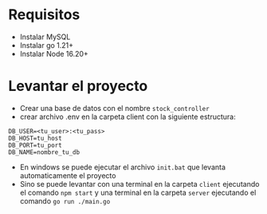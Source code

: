 # Requisitos
- Instalar MySQL
- Instalar go 1.21+
- Instalar Node 16.20+

# Levantar el proyecto
- Crear una base de datos con el nombre `stock_controller`
- crear archivo .env en la carpeta client con la siguiente estructura:
```
DB_USER=<tu_user>:<tu_pass>
DB_HOST=tu_host
DB_PORT=tu_port
DB_NAME=nombre_tu_db
```
- En windows se puede ejecutar el archivo `init.bat` que levanta automaticamente el proyecto
- Sino se puede levantar con una terminal en la carpeta `client` ejecutando el comando `npm start` y una terminal en la carpeta `server` ejecutando el comando `go run ./main.go`